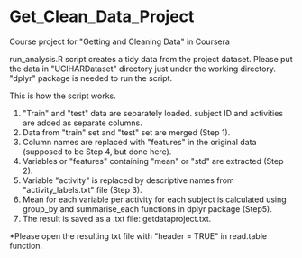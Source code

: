 # Get_Clean_Data_Project
Course project for "Getting and Cleaning Data" in Coursera

run_analysis.R script creates a tidy data from the project dataset.
Please put the data in "UCIHARDataset" directory just under the working directory.
"dplyr" package is needed to run the script.

This is how the script works.

1. "Train" and "test" data are separately loaded. subject ID and activities are added as separate columns.
2. Data from "train" set and "test" set are merged (Step 1).
3. Column names are replaced with "features" in the original data (supposed to be Step 4, but done here).
4. Variables or "features" containing "mean" or "std" are extracted (Step 2).
5. Variable "activity" is replaced by descriptive names from "activity_labels.txt" file (Step 3).
6. Mean for each variable per activity for each subject is calculated using group_by and summarise_each functions in dplyr package (Step5).
7. The result is saved as a .txt file: getdataproject.txt.

*Please open the resulting txt file with "header = TRUE" in read.table function.
